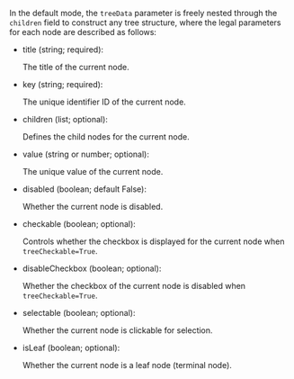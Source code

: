In the default mode, the `treeData` parameter is freely nested through the `children` field to construct any tree structure, where the legal parameters for each node are described as follows:

- title (string; required):

  The title of the current node.

- key (string; required):

  The unique identifier ID of the current node.

- children (list; optional):

  Defines the child nodes for the current node.

- value (string or number; optional):

  The unique value of the current node.

- disabled (boolean; default False):

  Whether the current node is disabled.

- checkable (boolean; optional):

  Controls whether the checkbox is displayed for the current node when `treeCheckable=True`.

- disableCheckbox (boolean; optional):

  Whether the checkbox of the current node is disabled when `treeCheckable=True`.

- selectable (boolean; optional):

  Whether the current node is clickable for selection.

- isLeaf (boolean; optional):

  Whether the current node is a leaf node (terminal node).